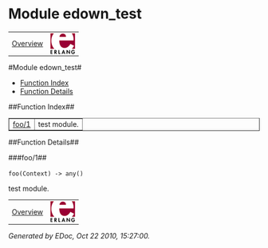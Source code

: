 Module edown_test
=================

<div class="navbar">
<a name="#navbar_top"></a>

<table width="100%" border="0" cellspacing="0" cellpadding="2" summary="navigation bar"><tr><td><a href="overview-summary.html" target="overviewFrame">Overview</a></td><td><a href="http://www.erlang.org/"><img src="erlang.png" align="right" border="0" alt="erlang logo"></a></td></tr></table>
</div>


#Module edown_test#
* [Function Index](#index)
* [Function Details](#functions)


##<a name="index">Function Index</a>##

<table width="100%" border="1" cellspacing="0" cellpadding="2" summary="function index"><tr><td valign="top"><a href="#foo-1">foo/1</a></td><td>test module.</td></tr></table>

<a name="functions"></a>


##Function Details##

<a name="foo-1"></a>


###foo/1##


`foo(Context) -> any()`

test module.
<div class="navbar">
<a name="#navbar_bottom"></a>

<table width="100%" border="0" cellspacing="0" cellpadding="2" summary="navigation bar"><tr><td><a href="overview-summary.html" target="overviewFrame">Overview</a></td><td><a href="http://www.erlang.org/"><img src="erlang.png" align="right" border="0" alt="erlang logo"></a></td></tr></table>
</div>

_Generated by EDoc, Oct 22 2010, 15:27:00._